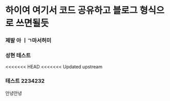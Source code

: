 # 하이여 여기서 코드 공유하고 블로그 형식으로 쓰면될듯
### 제발 아 ㅣㄱ마서허미
### 성현 테스트
<<<<<<< HEAD
<<<<<<< Updated upstream
### 테스트 2234232

안녕안녕